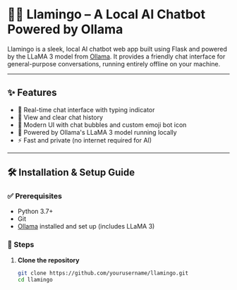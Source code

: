 # 🤖🦩 Llamingo – A Local AI Chatbot Powered by Ollama

Llamingo is a sleek, local AI chatbot web app built using Flask and powered by the LLaMA 3 model from [Ollama](https://ollama.com/). It provides a friendly chat interface for general-purpose conversations, running entirely offline on your machine.

---

## ✨ Features

- 💬 Real-time chat interface with typing indicator
- 💾 View and clear chat history
- 🎨 Modern UI with chat bubbles and custom emoji bot icon
- 🔌 Powered by Ollama's LLaMA 3 model running locally
- ⚡ Fast and private (no internet required for AI)

---

## 🛠️ Installation & Setup Guide

### ✅ Prerequisites

- Python 3.7+
- Git
- [Ollama](https://ollama.com/) installed and set up (includes LLaMA 3)

### 🧩 Steps

1. **Clone the repository**

   ```bash
   git clone https://github.com/yourusername/llamingo.git
   cd llamingo

